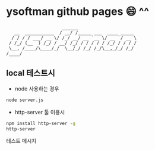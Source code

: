 # ysoftman github pages :smile: ^^

```text
                     ______
   __  ___________  / __/ /_____ ___  ____ _____
  / / / / ___/ __ \/ /_/ __/ __ `__ \/ __ `/ __ \
 / /_/ (__  ) /_/ / __/ /_/ / / / / / /_/ / / / /
 \__, /____/\____/_/  \__/_/ /_/ /_/\__,_/_/ /_/
/____/
```

## local 테스트시

- node 사용하는 경우

```bash
node server.js
```

- http-server 툴 이용시

```bash
npm install http-server -g
http-server
```


테스트 메시지